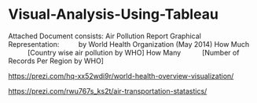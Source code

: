 # Visual-Analysis-Using-Tableau

Attached Document consists:
Air Pollution Report Graphical Representation:&nbsp;&nbsp;&nbsp;&nbsp;&nbsp;&nbsp;&nbsp;&nbsp;&nbsp;&nbsp;by World Health Organization (May 2014)
How Much &nbsp;&nbsp;&nbsp;&nbsp;&nbsp;&nbsp;&nbsp;&nbsp;&nbsp;&nbsp;[Country wise air pollution by WHO]
How Many &nbsp;&nbsp;&nbsp;&nbsp;&nbsp;&nbsp;&nbsp;&nbsp;&nbsp;&nbsp;[Number of Records Per Region by WHO]




https://prezi.com/hq-xx52wdi9r/world-health-overview-visualization/


https://prezi.com/rwu767s_ks2t/air-transportation-statastics/
